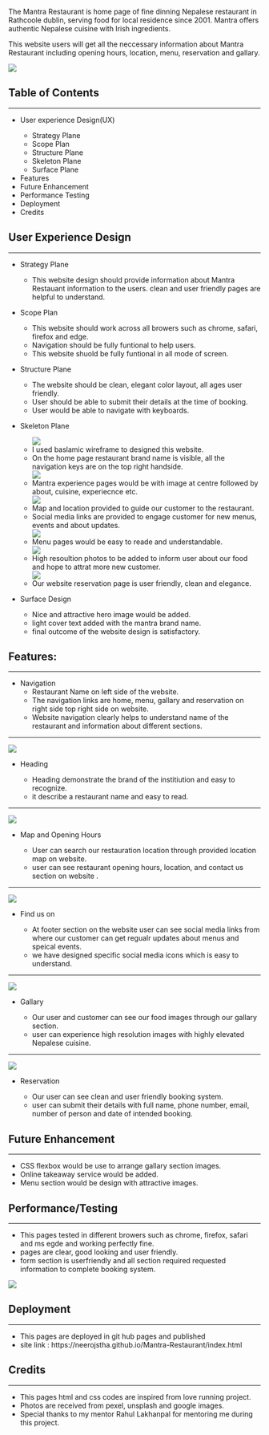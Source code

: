 The Mantra Restaurant is home page of fine dinning Nepalese restaurant in Rathcoole dublin, serving food for local residence since 2001. Mantra offers authentic Nepalese cuisine with Irish ingredients.

This website users will get all the neccessary information about Mantra Restaurant including opening hours, location, menu, reservation and gallary. 

<img src="assets/images/readme view.png">

<h2>Table of Contents</h2>
<hr>
<ul>
<li>User experience Design(UX)</li>
<ul>
<li>Strategy Plane</li>
<li>Scope Plan</li>
<li>Structure Plane</li>
<li>Skeleton Plane</li>
<li>Surface Plane</li>
</ul>
<li>Features</li>
<li>Future Enhancement</li>
<li>Performance Testing</li>
<li>Deployment</li>
<li>Credits</li>
</ul>

<h2>User Experience Design</h2>
<hr>
<ul>
<li>Strategy Plane</li>
<ul>
<li>This website design should provide information about Mantra Restauant information to the users. clean and user friendly pages are helpful to understand.</li></ul>
</ul>
<ul>
<li>Scope Plan</li>
<ul>
<li>This website should work across all browers such as chrome, safari, firefox and edge.</li>
<li>Navigation should be fully funtional to help users.</li>
<li>This website shuold be fully funtional in all mode of screen.</li></ul></ul>

<ul>
<li>Structure Plane</li>
<ul>
<li>The website should be clean, elegant color layout, all ages user friendly. </li>
<li>User should be able to submit their details at the time of booking.</li>
<li>User would be able to navigate with keyboards.</li></ul>
</ul>

<ul>
<li>Skeleton Plane</li>
<ul>
<img src="assets/images/homepage1.png">
<li>I used baslamic wireframe to designed this website.</li>
<li> On the home page restaurant brand name is visible, all the navigation keys are on the top right handside. </li>
<img src="assets/images/homepage2.png">
<li>Mantra experience pages would be with image at centre followed by about, cuisine, experiecnce etc.</li>
<img src="assets/images/homepage3.png">
<li> Map and location provided to guide our customer to the restaurant.</li>
<li>Social media links are provided to engage customer for new menus, events and about updates.</li>
<img src="assets/images/menupage1.png">
<li>Menu pages would be easy to reade and understandable.</li>
<img src="assets/images/gallerypage.png">
<li>High resoultion photos to be added to inform user about our food and hope to attrat more new customer.</li>
<img src="assets/images/reservationpage.png">
<li>Our website reservation page is user friendly, clean and elegance.</li>
</ul></ul>

<ul>
<li>Surface Design</li>
<ul>
<li>Nice and attractive hero image would be added.</li>
<li>light cover text added with the mantra brand name.</li>
<li>final outcome of the website design is satisfactory.</li></ul></ul>
<h2>Features:</h2>
<hr>
<ul>
<li>Navigation
  <ul>
    <li>Restaurant Name on left side of the website.</li>
    <li>The navigation links are home, menu, gallary and reservation on right side top right side on website.</li>
    <li> Website navigation clearly helps to understand name of the restaurant and information about different sections.</li>
</ul>
</li>
</ul>
<hr>

<img src="assets/images/Header.png">
<ul>
<li>Heading</li>
<ul>
<li>Heading  demonstrate the brand of the institiution and easy to recognize.</li>
<li>it describe a restaurant name and easy to read. </li>
</ul>
</ul>
<hr>

<img src="assets/images/map-opening hours.png">
<ul>
<li>Map and Opening Hours</li>
<ul>
<li>User can search our restauration location through provided location map on website.</li>
<li>user can see restaurant opening hours, location, and contact us section on website .</li></ul>
</ul>
<hr>

<img src="assets/images/finduson.png">
<ul>
<li>Find us on</li>
<ul>
<li>At footer section on the website user can see social media links from where our customer can get regualr updates about menus and speical events.</li>
<li>we have designed specific social media icons which is easy to understand.</li>
</ul>
</ul>

<hr>

<img src="assets/images/gallary.png">
<ul>
<li>Gallary</li>
<ul>
<li>Our user and customer can see our food images through our gallary section.</li>
<li>user can experience high resolution images with highly elevated Nepalese cuisine.</li>
</ul>
</ul>

<hr>

<img src="assets/images/booking.png">
<ul>
<li>Reservation</li>
<ul>
<li>Our user can see clean and user friendly booking system.</li>
<li>user can submit their details with full name, phone number, email, number of person and date of intended booking.</li>
</ul>
</ul>

<h2>Future Enhancement</h2>
<hr>
<ul>
<li>CSS flexbox would be use to arrange gallary section images.</li>
<li>Online takeaway service would be added.</li>
<li>Menu section would be design with attractive images.</li></ul>
<h2>Performance/Testing</h2>
<hr>
<ul>
<li>This pages tested in different browers such as chrome, firefox, safari and ms egde and working perfectly fine.</li>
<li>pages are clear, good looking and user friendly.</li>
<li>form section is userfriendly and all section required requested information to complete booking system.</li>
</ul>
<img src="assets/images/lighthouse.png">

<h2>Deployment</h2>
<hr>
<ul>
<li>This pages are deployed in git hub pages and published </li>
<li> site link : https://neerojstha.github.io/Mantra-Restaurant/index.html</li>
</ul>


<h2>Credits</h2>
<hr>
<ul>
<li>This pages html and css codes are inspired from love running project.</li>
<li>Photos are received from pexel, unsplash and google images. </li>
<li>Special thanks to my mentor Rahul Lakhanpal for mentoring me during this project.</li></ul>
